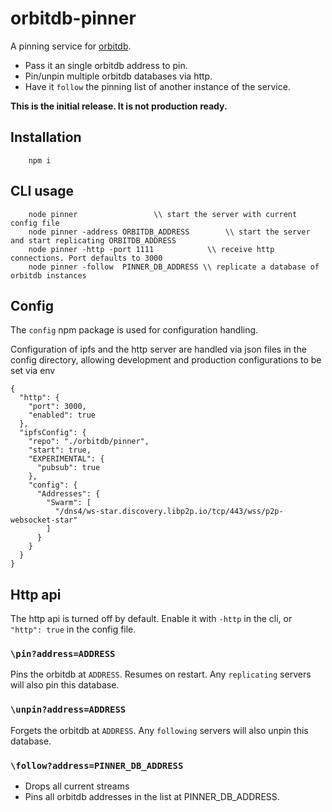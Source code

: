 # orbitdb-pinner
A pinning service for [orbitdb](https://github.com/orbitdb/orbit-db/).

* Pass it an single orbitdb address to pin.
* Pin/unpin multiple orbitdb databases via http.
* Have it `follow` the pinning list of another instance of the service.

**This is the initial release. It is not production ready.**

## Installation
```
	npm i
```

## CLI usage

```
	node pinner				    \\ start the server with current config file
	node pinner -address ORBITDB_ADDRESS 	    \\ start the server and start replicating ORBITDB_ADDRESS
	node pinner -http -port 1111	  	    \\ receive http connections. Port defaults to 3000
	node pinner -follow  PINNER_DB_ADDRESS \\ replicate a database of orbitdb instances
```

## Config

The `config` npm package is used for configuration handling.

Configuration of ipfs and the http server are handled via json files in the config directory, allowing development and production configurations to be set via env

```
{
  "http": {
    "port": 3000,
    "enabled": true
  },
  "ipfsConfig": {
    "repo": "./orbitdb/pinner",
    "start": true,
    "EXPERIMENTAL": {
      "pubsub": true
    },
    "config": {
      "Addresses": {
        "Swarm": [
          "/dns4/ws-star.discovery.libp2p.io/tcp/443/wss/p2p-websocket-star"
        ]
      }
    }
  }
}
```

## Http api

The http api is turned off by default. Enable it with `-http` in the cli, or `"http": true` in the config file.

### `\pin?address=ADDRESS`

Pins the orbitdb at `ADDRESS`. Resumes on restart. Any `replicating` servers will also pin this database.

### `\unpin?address=ADDRESS`

Forgets the orbitdb at `ADDRESS`. Any `following` servers will also unpin this database.

### `\follow?address=PINNER_DB_ADDRESS`

* Drops all current streams
* Pins all orbitdb addresses in the list at PINNER_DB_ADDRESS.
